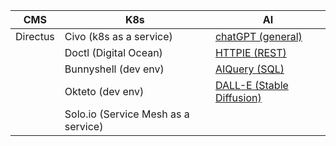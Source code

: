 | CMS      | K8s                   | AI                |
| -------- | --------------------- | ----------------- |
| Directus | Civo (k8s as a service)                 | [chatGPT (general)](https://chat.openai.com/chat) |
|          | Doctl (Digital Ocean) | [HTTPIE (REST)](https://httpie.io/app)     |
|          | Bunnyshell (dev env)           | [AIQuery (SQL)](https://www.aiquery.co/dashboard)                |
|          | Okteto (dev env)               | [DALL-E (Stable Diffusion)](https://labs.openai.com/)                  |
|          | Solo.io (Service Mesh as a service)                      |                   |


                    
